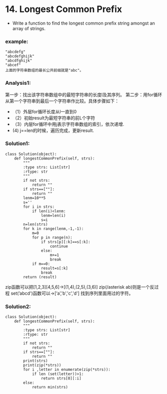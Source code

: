 # 14. Longest Common Prefix
* Write a function to find the longest common prefix string amongst an array of strings.

### example:
```
"abcdefg"
"abcdefghijk"
"abcdfghijk"
"abcef"
上面的字符串数组的最长公共前缀就是"abc"。
```

### Analysis1:
第一步：找出该字符串数组中的最短字符串的长度l及其序列。
第二步：用for循环从第一个字符串到最后一个字符串作比较。具体步骤如下：
* （1）外层for循环长度从l一直到0
* （2）初始result为最短字符串的前L个字符
* （3）内层for循环中用j表示字符串数组的索引，依次递增.
*  (4) j==len的时候，遍历完成，更新result.

### Solution1:
```
class Solution(object):
    def longestCommonPrefix(self, strs):
        """
        :type strs: List[str]
        :rtype: str
        """
        if not strs:
            return ""
        if strs==[""]:
            return ""
        lenm=10**5
        s=''
        for i in strs:
            if len(i)<lenm:
                lenm=len(i)
                s=i
        n=len(strs)
        for k in range(lenm,-1,-1):
            m=0
            for p in range(n):
                if strs[p][:k]==s[:k]:
                    continue
                else:
                    m+=1
                    break
            if m==0:
                result=s[:k]
                break
        return (result)
```

zip函数可以把[1,2,3][4,5,6]->[(1,4),(2,5),(3,6)]
zip(/asterisk ab)则是一个反过程
set(’abcd')函数可以->[‘a’,'b','c','d'] 找到序列里面用过的字符。

### Solution2:
```
class Solution(object):
    def longestCommonPrefix(self, strs):
        """
        :type strs: List[str]
        :rtype: str
        """
        if not strs:
            return ""
        if strs==[""]:
            return ""
        print(strs)
        print(zip(*strs))
        for i ,letter in enumerate(zip(*strs)):
            if len (set(letter))>1:
                return strs[0][:i]
        else:
            return min(strs)
```
